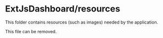 # ExtJsDashboard/resources

This folder contains resources (such as images) needed by the application. 

This file can be removed.
